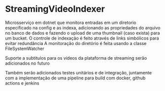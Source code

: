 # StreamingVideoIndexer

Microsserviço em dotnet que monitora entradas em um diretorio especificado na config e as indexa, adicionando as propriedades do arquivo no banco de dados e fazendo o upload de uma thumbnail (caso exista) para um bucket.
O controle de indexação é feito através de links simbólicos para evitar redundância
A monitoração do diretório é feita usando a classe FileSystemWatcher

Suporte a subtitulos para os vídeos da plataforma de streaming serão adicionados no futuro

Também serão adicionados testes unitários e de integração, juntamente com a implementação de uma pipeline para build com docker, github actions e jenkins
